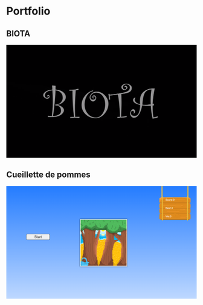 # Portfolio

## BIOTA
[![image de BIOTA](images/biota.png)](https://www.youtube.com/watch?v=TYIZgZ5-SGg&t=2s)

## Cueillette de pommes
[![image de cueillete de pomme](images/cueillette_pommes.png)](https://etennecharron.github.io/jeu_cueillette_pommes/)




